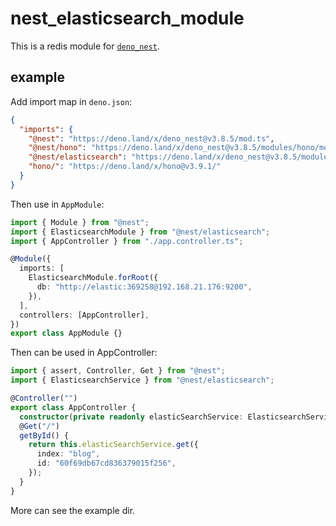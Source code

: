 # nest_elasticsearch_module

This is a redis module for [`deno_nest`](https://deno.land/x/deno_nest).

## example

Add import map in `deno.json`:

```json
{
  "imports": {
    "@nest": "https://deno.land/x/deno_nest@v3.8.5/mod.ts",
    "@nest/hono": "https://deno.land/x/deno_nest@v3.8.5/modules/hono/mod.ts",
    "@nest/elasticsearch": "https://deno.land/x/deno_nest@v3.8.5/modules/elasticsearch/mod.ts",
    "hono/": "https://deno.land/x/hono@v3.9.1/"
  }
}
```

Then use in `AppModule`:

```typescript
import { Module } from "@nest";
import { ElasticsearchModule } from "@nest/elasticsearch";
import { AppController } from "./app.controller.ts";

@Module({
  imports: [
    ElasticsearchModule.forRoot({
      db: "http://elastic:369258@192.168.21.176:9200",
    }),
  ],
  controllers: [AppController],
})
export class AppModule {}
```

Then can be used in AppController:

```ts
import { assert, Controller, Get } from "@nest";
import { ElasticsearchService } from "@nest/elasticsearch";

@Controller("")
export class AppController {
  constructor(private readonly elasticSearchService: ElasticsearchService) {}
  @Get("/")
  getById() {
    return this.elasticSearchService.get({
      index: "blog",
      id: "60f69db67cd836379015f256",
    });
  }
}
```

More can see the example dir.
